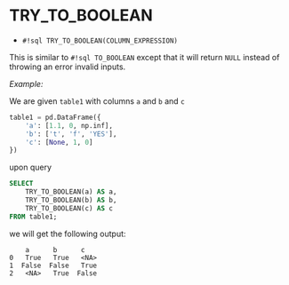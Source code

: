 # TRY_TO_BOOLEAN

- `#!sql TRY_TO_BOOLEAN(COLUMN_EXPRESSION)`

This is similar to `#!sql TO_BOOLEAN` except that it will return `NULL` instead of throwing an error invalid inputs.

_Example:_

We are given `table1` with columns `a` and `b` and `c`

```python
table1 = pd.DataFrame({
    'a': [1.1, 0, np.inf],
    'b': ['t', 'f', 'YES'],
    'c': [None, 1, 0]
})
```

upon query

```sql
SELECT
    TRY_TO_BOOLEAN(a) AS a,
    TRY_TO_BOOLEAN(b) AS b,
    TRY_TO_BOOLEAN(c) AS c
FROM table1;
```

we will get the following output:

```
    a      b      c
0   True   True   <NA>
1  False  False   True
2   <NA>   True  False
```
